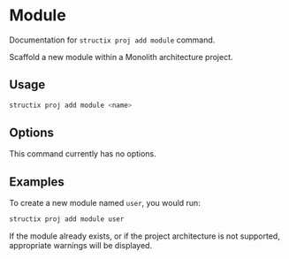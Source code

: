 # Module

Documentation for `structix proj add module` command.

Scaffold a new module within a Monolith architecture project.

## Usage

```bash
structix proj add module <name>
```

## Options

This command currently has no options.

## Examples

To create a new module named `user`, you would run:

```bash
structix proj add module user
``` 

If the module already exists, or if the project architecture is not supported, appropriate warnings will be displayed.